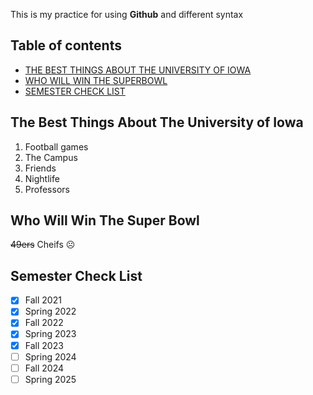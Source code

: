 This is my practice for using **Github** and different syntax

## Table of contents

- [THE BEST THINGS ABOUT THE UNIVERSITY OF IOWA](#The-Best-Things-About-The-University-of-Iowa)
- [WHO WILL WIN THE SUPERBOWL](#Who-Will-Win-The-Super-Bowl)
- [SEMESTER CHECK LIST](#Semester-Check-List)

## The Best Things About The University of Iowa
1. Football games
2. The Campus
3. Friends
4. Nightlife
5. Professors

## Who Will Win The Super Bowl
~~49ers~~ Cheifs ☹️

## Semester Check List
- [x] Fall 2021
- [x] Spring 2022
- [x] Fall 2022
- [x] Spring 2023
- [x] Fall 2023
- [ ] Spring 2024
- [ ] Fall 2024
- [ ] Spring 2025
